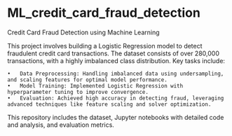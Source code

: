 # ML_credit_card_fraud_detection
Credit Card Fraud Detection using Machine Learning

This project involves building a Logistic Regression model to detect fraudulent credit card transactions. The dataset consists of over 280,000 transactions, with a highly imbalanced class distribution. Key tasks include:

	•	Data Preprocessing: Handling imbalanced data using undersampling, and scaling features for optimal model performance.
	•	Model Training: Implemented Logistic Regression with hyperparameter tuning to improve convergence.
	•	Evaluation: Achieved high accuracy in detecting fraud, leveraging advanced techniques like feature scaling and solver optimization.

This repository includes the dataset, Jupyter notebooks with detailed code and analysis, and evaluation metrics.
